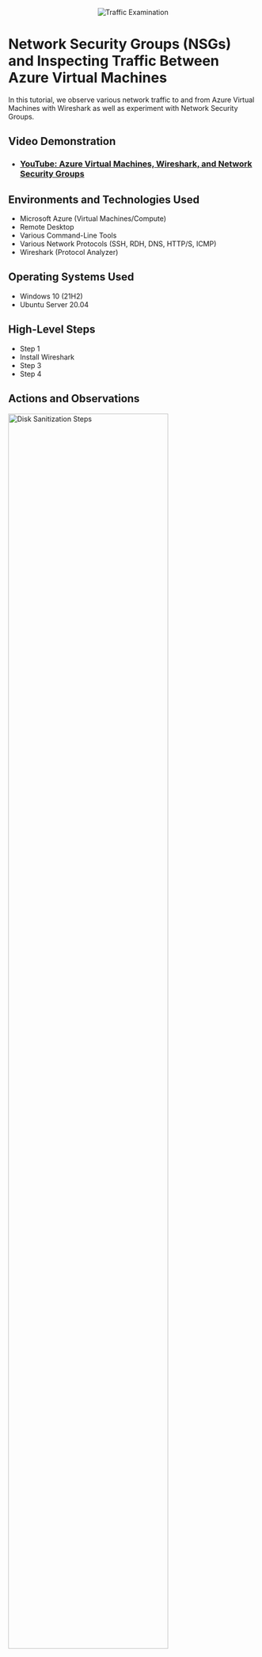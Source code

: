 <p align="center">
<img src="https://i.imgur.com/Ua7udoS.png" alt="Traffic Examination"/>
</p>

<h1>Network Security Groups (NSGs) and Inspecting Traffic Between Azure Virtual Machines</h1>
In this tutorial, we observe various network traffic to and from Azure Virtual Machines with Wireshark as well as experiment with Network Security Groups. <br />


<h2>Video Demonstration</h2>

- ### [YouTube: Azure Virtual Machines, Wireshark, and Network Security Groups](https://www.youtube.com)

<h2>Environments and Technologies Used</h2>

- Microsoft Azure (Virtual Machines/Compute)
- Remote Desktop
- Various Command-Line Tools
- Various Network Protocols (SSH, RDH, DNS, HTTP/S, ICMP)
- Wireshark (Protocol Analyzer)

<h2>Operating Systems Used </h2>

- Windows 10 (21H2)
- Ubuntu Server 20.04

<h2>High-Level Steps</h2>

- Step 1
- Install Wireshark
- Step 3
- Step 4

<h2>Actions and Observations</h2>

<p>
<img src="https://i.imgur.com/lxv12kO.png" height="80%" width="80%" alt="Disk Sanitization Steps"/>
</p>
<p>


  <p>
<img src="https://i.imgur.com/fgAHXtj.png" height="80%" width="80%" alt="Disk Sanitization Steps"/>
</p>
Let's start by setting up a resource group, which acts like a container for all our resources, making them easier to manage. Once that's in place, we'll create two virtual machines.

The first virtual machine will run on Windows 10, providing a familiar environment for various tasks and applications. It's great for users who are comfortable with Windows and need its specific capabilities.

The second virtual machine will be based on Ubuntu Linux, known for its stability and versatility. It's a solid choice for a wide range of purposes, from development to running server applications.

With these two virtual machines, we're covering different needs and preferences, ensuring flexibility and efficiency in our setup.</p>
<br />

<p>
<img src="https://i.imgur.com/xnSdxiK.png" height="80%" width="80%" alt="Disk Sanitization Steps"/>
</p>
<p>


  <img src="https://i.imgur.com/vQqvM8o.png" height="80%" width="80%" alt="Disk Sanitization Steps"/>
</p>
<p>
After setting up our virtual machines, the next step is to establish a remote desktop connection to VM1 using its public IP address. This allows us to access VM1's desktop environment from a remote location, giving us full control over its operations.

Once connected to VM1, we'll proceed with installing Wireshark. Wireshark is a powerful network protocol analyzer that helps us inspect the data traffic on our network. By installing Wireshark on VM1, we gain the ability to monitor and analyze network activity directly from within the VM's environment.</p>
<br />

<p>
<img src="https://i.imgur.com/BQ0T82k.png" height="80%" width="80%" alt="Disk Sanitization Steps"/>
</p>
<p>
Let's fire up Wireshark and initiate packet capturing by clicking on the shark icon. This action begins capturing live packets, allowing us to monitor network traffic in real-time. Next, we'll filter the captured packets to focus solely on ICMP (Internet Control Message Protocol) traffic. To do this, we'll simply type "icmp" into the filter bar and hit enter. This filters out all packets except those related to ICMP, which can be particularly useful for troubleshooting network connectivity and diagnosing issues.








<p>
<img src="https://i.imgur.com/a1RBAVI.png" height="80%" width="80%" alt="Disk Sanitization Steps"/>
</p>
<p>

Next open powershell and ping vm2's private ip address while on vm1


</p>
<br />






<p>
<img src="https://i.imgur.com/uoNi0hy.png" height="80%" width="80%" alt="Disk Sanitization Steps"/>
</p>
<p>



Next We're going to block ping requests from reaching VM1 by configuring VM2's network security group to block ICMP traffic. After observing that we'll allow ICMP again.






<p>
<img src="https://i.imgur.com/YbOeFx0.png" height="80%" width="80%" alt="Disk Sanitization Steps"/>
</p>
<p>

DHCP reassigns your IP address.









